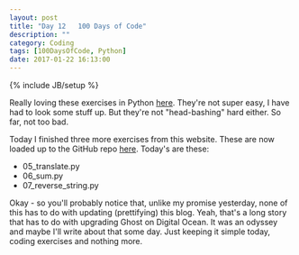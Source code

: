 ```yaml
---
layout: post
title: "Day 12   100 Days of Code"
description: ""
category: Coding
tags: [100DaysOfCode, Python]
date: 2017-01-22 16:13:00
---
```

{% include JB/setup %}

Really loving these exercises in Python [here](http://www.ling.gu.se/~lager/python_exercises.html).  They're not super easy, I have had to look some stuff up.  But they're not "head-bashing" hard either.  So far, not too bad.  

Today I finished three more exercises from this website.  These are now loaded up to the GitHub repo [here](https://github.com/SFoskitt/python_extra).  Today's are these:

* 05_translate.py
* 06_sum.py
* 07_reverse\_string.py

Okay - so you'll probably notice that, unlike my promise yesterday, none of this has to do with updating (prettifying) this blog.  Yeah, that's a long story that has to do with upgrading Ghost on Digital Ocean.  It was an odyssey and maybe I'll write about that some day.  Just keeping it simple today, coding exercises and nothing more.
